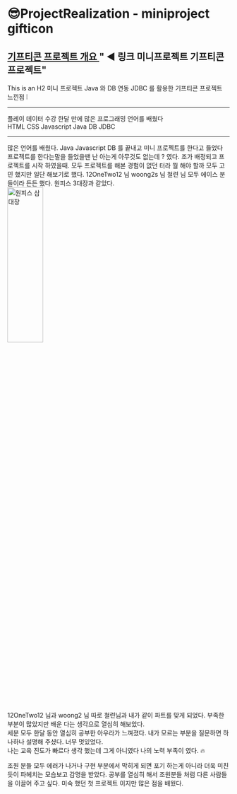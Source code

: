 # 😎ProjectRealization - miniproject gifticon
## [기프티콘 프로젝트 개요 ](https://github.com/12OneTwo12/mini-project) " ◀ 링크 미니프로젝트 기프티콘 프로젝트" <br>

This is an H2 미니 프로젝트 Java 와 DB 연동 JDBC 를 활용한 기프티콘 프로젝트 느낀점 ❕
***

플레이 데이터 수강 한달 만에 많은 프로그래밍 언어를 배웠다 <BR>
HTML CSS Javascript Java DB JDBC 
***
많은 언어를 배웠다. Java Javascript DB 를 끝내고 미니 프로젝트를 한다고 들었다<BR>
프로젝트를 한다는말을 들었을땐 난 아는게 아무것도 없는데 ? 였다. 조가 배정되고 프로젝트를 시작 하였을때.
모두 프로젝트를 해본 경험이 없던 터라 뭘 해야 할까 모두 고민 했지만 일단 해보기로 했다. 
12OneTwo12 님 woong2s 님 철련 님 모두 에이스 분들이라 든든 했다. 원피스 3대장과 같았다. <br>
<img src="https://user-images.githubusercontent.com/103405475/184267524-194b8a14-264f-45d3-a8f8-07f9a1c9842e.png" width="40%" height="30%" title="삼대장" alt="원피스 삼대장"></img>

 12OneTwo12 님과 woong2 님 따로 철련님과 내가 같이 파트를 맞게 되었다. 부족한 부분이 많았지만 배운 다는 생각으로 열심히 해보았다.<br>
 세분 모두 한달 동안 열심히 공부한 아우라가 느껴졌다. 내가 모르는 부분을 질문하면 하나하나 설명해 주셨다. 너무 멋있었다. <br>
 나는 교육 진도가 빠르다 생각 했는데 그게 아니였다 나의 노력 부족이 였다. 🔥 <br>
 
 조원 분들 모두 에러가 나거나 구현 부분에서 막히게 되면 포기 하는게 아니라 더욱 미친듯이 파헤치는 모습보고 감명을 받았다.
 공부를 열심히 해서 조원분들 처럼 다른 사람들을 이끌어 주고 싶다. 미숙 했던 첫 프로젝트 이지만 많은 점을 배웠다.  
 
 
 

